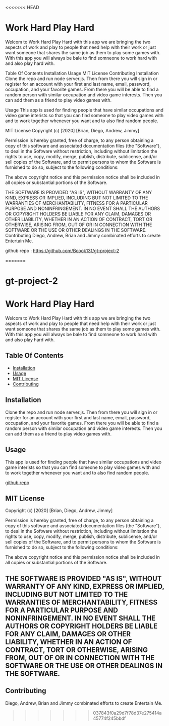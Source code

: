 <<<<<<< HEAD
# Work Hard Play Hard

Welcom to Work Hard Play Hard with this app we are bringing the two aspects of work and play to people that need help with their work or just want someone that shares the same job as them to play some games with. With this app you will always be bale to find somneone to work hard with and also play hard with.

Table Of Contents
Installation
Usage
MIT License
Contributing
Installation
Clone the repo and run node server.js. Then from there you will sign in or register for an account with your first and last name, email, password, occupation, and your favorite games. From there you will be able to find a random person with similar occupation and video game interests. Then you can add them as a friend to play video games with.

Usage
This app is used for finding people that have similar occupations and video game interists so that you can find someone to play video games with and to work together whenever you want and to also find random people.

MIT License
Copyright (c) [2020] [Brian, Diego, Andrew, Jimmy]

Permission is hereby granted, free of charge, to any person obtaining a copy of this software and associated documentation files (the "Software"), to deal in the Software without restriction, including without limitation the rights to use, copy, modify, merge, publish, distribute, sublicense, and/or sell copies of the Software, and to permit persons to whom the Software is furnished to do so, subject to the following conditions:

The above copyright notice and this permission notice shall be included in all copies or substantial portions of the Software.

THE SOFTWARE IS PROVIDED "AS IS", WITHOUT WARRANTY OF ANY KIND, EXPRESS OR IMPLIED, INCLUDING BUT NOT LIMITED TO THE WARRANTIES OF MERCHANTABILITY, FITNESS FOR A PARTICULAR PURPOSE AND NONINFRINGEMENT. IN NO EVENT SHALL THE AUTHORS OR COPYRIGHT HOLDERS BE LIABLE FOR ANY CLAIM, DAMAGES OR OTHER LIABILITY, WHETHER IN AN ACTION OF CONTRACT, TORT OR OTHERWISE, ARISING FROM, OUT OF OR IN CONNECTION WITH THE SOFTWARE OR THE USE OR OTHER DEALINGS IN THE SOFTWARE.
Contributing
Diego, Andrew, Brian and Jimmy combinated efforts to create Entertain Me.

github repo :
https://github.com/Bcook131/gt-project-2

=======
# gt-project-2
# Work Hard Play Hard
Welcom to Work Hard Play Hard with this app we are bringing the two aspects of work and play to people that need help with their work or just want someone that shares the same job as them to play some games with. With this app you will always be bale to find somneone to work hard with and also play hard with.

## Table Of Contents

* [Installation](#installation)
* [Usage](#usage)
* [MIT License](#MIT-License)
* [Contributing](#Contributing)

## Installation
Clone the repo and run node server.js. Then from there you will sign in or register for an account with your first and last name, email, password, occupation, and your favorite games. From there you will be able to find a random person with similar occupation and video game interests. Then you can add them as a friend to play video games with.

## Usage
This app is used for finding people that have similar occupations and video game interists so that you can find someone to play video games with and to work together whenever you want and to also find random people.

[github repo](https://github.com/Bcook131/gt-project-2)

## MIT License

Copyright (c) [2020] [Brian, Diego, Andrew, Jimmy]

Permission is hereby granted, free of charge, to any person obtaining a copy
of this software and associated documentation files (the "Software"), to deal
in the Software without restriction, including without limitation the rights
to use, copy, modify, merge, publish, distribute, sublicense, and/or sell
copies of the Software, and to permit persons to whom the Software is
furnished to do so, subject to the following conditions:

The above copyright notice and this permission notice shall be included in all
copies or substantial portions of the Software.

THE SOFTWARE IS PROVIDED "AS IS", WITHOUT WARRANTY OF ANY KIND, EXPRESS OR
IMPLIED, INCLUDING BUT NOT LIMITED TO THE WARRANTIES OF MERCHANTABILITY,
FITNESS FOR A PARTICULAR PURPOSE AND NONINFRINGEMENT. IN NO EVENT SHALL THE
AUTHORS OR COPYRIGHT HOLDERS BE LIABLE FOR ANY CLAIM, DAMAGES OR OTHER
LIABILITY, WHETHER IN AN ACTION OF CONTRACT, TORT OR OTHERWISE, ARISING FROM,
OUT OF OR IN CONNECTION WITH THE SOFTWARE OR THE USE OR OTHER DEALINGS IN THE
SOFTWARE.
---

## Contributing

Diego, Andrew, Brian and Jimmy combinated efforts to create Entertain Me. 
>>>>>>> 037843f0a29d7f78d37e275414a45774f245bbdf
